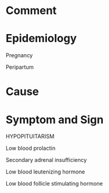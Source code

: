# Comment

# Epidemiology

Pregnancy

Peripartum

# Cause

# Symptom and Sign

HYPOPITUITARISM

Low blood prolactin

Secondary adrenal insufficiency

Low blood leutenizing hormone

Low blood follicle stimulating hormone
